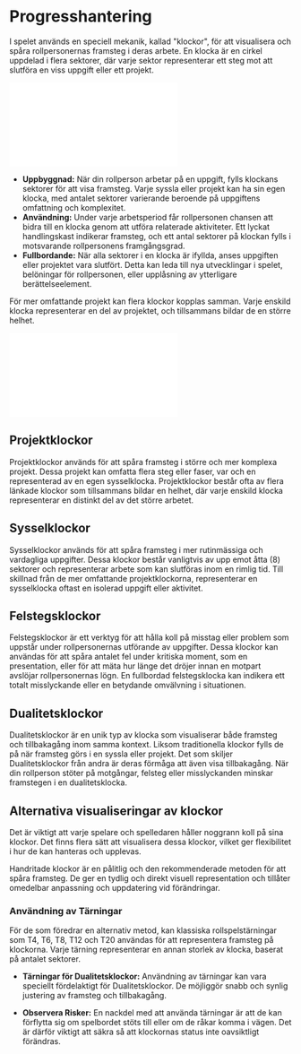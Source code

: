 # Progresshantering

I spelet används en speciell mekanik, kallad "klockor", för att visualisera och spåra rollpersonernas framsteg i deras arbete. En klocka är en cirkel uppdelad i flera sektorer, där varje sektor representerar ett steg mot att slutföra en viss uppgift eller ett projekt.

![](resources/clocks-1.pdf)

- **Uppbyggnad:** När din rollperson arbetar på en uppgift, fylls klockans sektorer för att visa framsteg. Varje syssla eller projekt kan ha sin egen klocka, med antalet sektorer varierande beroende på uppgiftens omfattning och komplexitet.
- **Användning:** Under varje arbetsperiod får rollpersonen chansen att bidra till en klocka genom att utföra relaterade aktiviteter. Ett lyckat handlingskast indikerar framsteg, och ett antal sektorer på klockan fylls i motsvarande rollpersonens framgångsgrad.
- **Fullbordande:** När alla sektorer i en klocka är ifyllda, anses uppgiften eller projektet vara slutfört. Detta kan leda till nya utvecklingar i spelet, belöningar för rollpersonen, eller upplåsning av ytterligare berättelseelement.

För mer omfattande projekt kan flera klockor kopplas samman. Varje enskild klocka representerar en del av projektet, och tillsammans bildar de en större helhet.

![](resources/clocks-2.pdf)


## Projektklockor

Projektklockor används för att spåra framsteg i större och mer komplexa projekt. Dessa projekt kan omfatta flera steg eller faser, var och en representerad av en egen sysselklocka. Projektklockor består ofta av flera länkade klockor som tillsammans bildar en helhet, där varje enskild klocka representerar en distinkt del av det större arbetet.

## Sysselklockor

Sysselklockor används för att spåra framsteg i mer rutinmässiga och vardagliga uppgifter. Dessa klockor består vanligtvis av upp emot åtta (8) sektorer och representerar arbete som kan slutföras inom en rimlig tid. Till skillnad från de mer omfattande projektklockorna, representerar en sysselklocka oftast en isolerad uppgift eller aktivitet.

## Felstegsklockor

Felstegsklockor är ett verktyg för att hålla koll på misstag eller problem som uppstår under rollpersonernas utförande av uppgifter. Dessa klockor kan användas för att spåra antalet fel under kritiska moment, som en presentation, eller för att mäta hur länge det dröjer innan en motpart avslöjar rollpersonernas lögn. En fullbordad felstegsklocka kan indikera ett totalt misslyckande eller en betydande omvälvning i situationen.

## Dualitetsklockor

Dualitetsklockor är en unik typ av klocka som visualiserar både framsteg och tillbakagång inom samma kontext. Liksom traditionella klockor fylls de på när framsteg görs i en syssla eller projekt. Det som skiljer Dualitetsklockor från andra är deras förmåga att även visa tillbakagång. När din rollperson stöter på motgångar, felsteg eller misslyckanden minskar framstegen i en dualitetsklocka.

## Alternativa visualiseringar av klockor

Det är viktigt att varje spelare och spelledaren håller noggrann koll på sina klockor. Det finns flera sätt att visualisera dessa klockor, vilket ger flexibilitet i hur de kan hanteras och upplevas.

Handritade klockor är en pålitlig och den rekommenderade metoden för att spåra framsteg. De ger en tydlig och direkt visuell representation och tillåter omedelbar anpassning och uppdatering vid förändringar.

### Användning av Tärningar

För de som föredrar en alternativ metod, kan klassiska rollspelstärningar som T4, T6, T8, T12 och T20 användas för att representera framsteg på klockorna. Varje tärning representerar en annan storlek av klocka, baserat på antalet sektorer.

- **Tärningar för Dualitetsklockor:** Användning av tärningar kan vara speciellt fördelaktigt för Dualitetsklockor. De möjliggör snabb och synlig justering av framsteg och tillbakagång.

- **Observera Risker:** En nackdel med att använda tärningar är att de kan förflytta sig om spelbordet stöts till eller om de råkar komma i vägen. Det är därför viktigt att säkra så att klockornas status inte oavsiktligt förändras.


